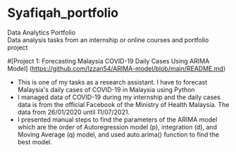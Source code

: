 # Syafiqah_portfolio
Data Analytics Portfolio  
Data analysis tasks from an internship or online courses and portfolio project

#[Project 1: Forecasting Malaysia COVID-19 Daily Cases Using ARIMA Model] (https://github.com/Izzan54/ARIMA-model/blob/main/README.md)
* This is one of my tasks as a research assistant. I have to forecast Malaysia's daily cases of COVID-19 in Malaysia using Python
* I managed data of COVID-19 during my internship and the daily cases data is from the official Facebook of the Ministry of Health Malaysia. The data from 26/01/2020 until 11/07/2021.
* I presented manual steps to find the parameters of the ARIMA model which are the order of Autoregression model (p), integration (d), and Moving Average (q) model, and used auto.arima() function to find the best model.
